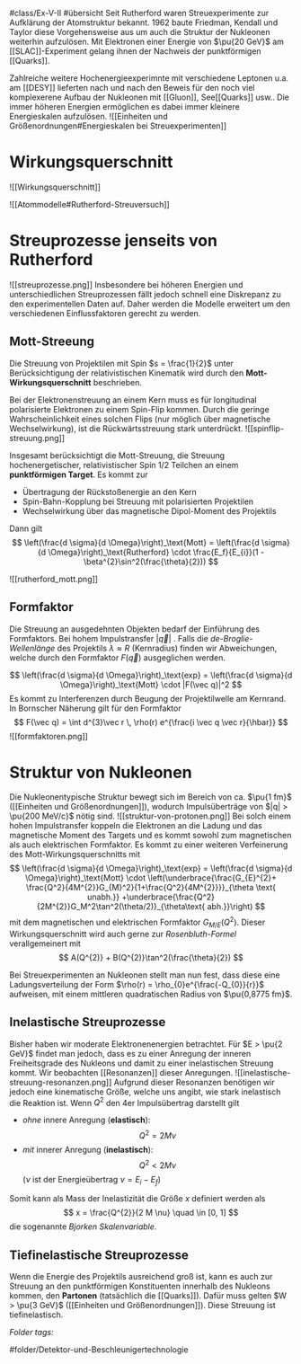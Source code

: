 #class/Ex-V-II #übersicht 
Seit Rutherford waren Streuexperimente zur Aufklärung der Atomstruktur bekannt. 1962 baute Friedman, Kendall und Taylor diese Vorgehensweise aus um auch die Struktur der Nukleonen weiterhin aufzulösen. Mit Elektronen einer Energie von $\pu{20 GeV}$ am [[SLAC]]-Experiment gelang ihnen der Nachweis der punktförmigen [[Quarks]].

Zahlreiche weitere Hochenergieexperimnte mit verschiedene Leptonen u.a. am [[DESY]] lieferten nach und nach den Beweis für den noch viel komplexerene Aufbau der Nukleonen mit [[Gluon]], See[[Quarks]] usw.. Die immer höheren Energien  ermöglichen es dabei immer kleinere Energieskalen aufzulösen.
![[Einheiten und Größenordnungen#Energieskalen bei Streuexperimenten]]

# Wirkungsquerschnitt
![[Wirkungsquerschnitt]]

![[Atommodelle#Rutherford-Streuversuch]]
# Streuprozesse jenseits von Rutherford
![[streuprozesse.png]]
Insbesondere bei höheren Energien und unterschiedlichen Streuprozessen fällt jedoch schnell eine Diskrepanz zu den experimentellen Daten auf. Daher werden die Modelle erweitert um den verschiedenen Einflussfaktoren gerecht zu werden.
## Mott-Streeung
Die Streuung von Projektilen mit Spin $s = \frac{1}{2}$ unter Berücksichtigung der relativistischen Kinematik wird durch den **Mott-Wirkungsquerschnitt** beschrieben.

Bei der Elektronenstreuung an einem Kern muss es für longitudinal polarisierte Elektronen zu einem Spin-Flip kommen. Durch die geringe Wahrscheinlichkeit eines solchen Flips (nur möglich über magnetische Wechselwirkung), ist die Rückwärtsstreuung stark unterdrückt.
![[spinflip-streuung.png]]

Insgesamt berücksichtigt die Mott-Streuung, die Streuung hochenergetischer, relativistischer Spin $1/2$ Teilchen an einem **punktförmigen Target**. Es kommt zur
- Übertragung der Rückstoßenergie an den Kern
- Spin-Bahn-Kopplung bei Streuung mit polarisierten Projektilen
- Wechselwirkung über das magnetische Dipol-Moment des Projektils

Dann gilt
$$
\left(\frac{d \sigma}{d \Omega}\right)_\text{Mott} = \left(\frac{d \sigma}{d \Omega}\right)_\text{Rutherford} \cdot \frac{E_f}{E_{i}}(1 - \beta^{2}\sin^2(\frac{\theta}{2}))
$$

![[rutherford_mott.png]]
## Formfaktor
Die Streuung an ausgedehnten Objekten bedarf der Einführung des Formfaktors. Bei hohem Impulstransfer $|\vec{q}|$ . Falls die *de-Broglie-Wellenlänge* des Projektils $\lambda \approx R$ (Kernradius) finden wir Abweichungen, welche durch den Formfaktor $F(\vec{q})$ ausgeglichen werden.

$$
\left(\frac{d \sigma}{d \Omega}\right)_\text{exp} = \left(\frac{d \sigma}{d \Omega}\right)_\text{Mott} \cdot |F(\vec q)|^2
$$
Es kommt zu Interferenzen durch Beugung der Projektilwelle am Kernrand. In Bornscher Näherung gilt für den Formfaktor
$$
F(\vec q) = \int d^{3}\vec r \, \rho(r) e^{\frac{i \vec q \vec r}{\hbar}}
$$
![[formfaktoren.png]]

# Struktur von Nukleonen
Die Nukleonentypische Struktur bewegt sich im Bereich von ca. $\pu{1 fm}$ ([[Einheiten und Größenordnungen]]), wodurch Impulsüberträge von $|q| > \pu{200 MeV/c}$ nötig sind.
![[struktur-von-protonen.png]]
Bei solch einem hohen Impulstransfer koppeln die Elektronen an die Ladung und das magnetische Moment des Targets und es kommt sowohl zum magnetischen als auch elektrischen Formfaktor. Es kommt zu einer weiteren Verfeinerung des Mott-Wirkungsquerschnitts mit
$$
\left(\frac{d \sigma}{d \Omega}\right)_\text{exp} = \left(\frac{d \sigma}{d \Omega}\right)_\text{Mott} \cdot \left(\underbrace{\frac{G_{E}^{2}+ \frac{Q^2}{4M^{2}}G_{M}^2}{1+\frac{Q^2}{4M^{2}}}}_{\theta \text{ unabh.}} +\underbrace{\frac{Q^2}{2M^{2}}G_M^2\tan^2(\theta/2)}_{\theta\text{ abh.}}\right)
$$
mit dem magnetischen und elektrischen Formfaktor $G_{M/E}(Q^2)$. Dieser Wirkungsquerschnitt wird auch gerne zur *Rosenbluth-Formel* verallgemeinert mit
$$
A(Q^{2)} + B(Q^{2)}\tan^2(\frac{\theta}{2})
$$

Bei Streuexperimenten an Nukleonen stellt man nun fest, dass diese eine Ladungsverteilung der Form $\rho(r) = \rho_{0}e^{\frac{-Q_{0}}{r}}$ aufweisen, mit einem mittleren quadratischen Radius von $\pu{0,8775 fm}$. 

## Inelastische Streuprozesse
Bisher haben wir moderate Elektronenenergien betrachtet. Für $E > \pu{2 GeV}$ findet man jedoch, dass es zu einer Anregung der inneren Freiheitsgrade des Nukleons und damit zu einer inelastischen Streuung kommt. Wir beobachten [[Resonanzen]] dieser Anregungen.
![[inelastische-streuung-resonanzen.png]]
Aufgrund dieser Resonanzen benötigen wir jedoch eine kinematische Größe, welche uns angibt, wie stark inelastisch die Reaktion ist. Wenn $Q^2$ den 4er Impulsübertrag darstellt gilt
- *ohne* innere Anregung (**elastisch**): $$Q^{2}= 2 M \nu$$
- *mit* innerer Anregung (**inelastisch**): $$Q^{2}< 2 M \nu$$
($\nu$ ist der Energieübertrag $\nu = E_{i} - E_{f}$)

Somit kann als Mass der Inelastizität die Größe $x$ definiert werden als
$$
x = \frac{Q^{2}}{2 M \nu} \quad \in [0, 1]
$$
die sogenannte *Bjorken Skalenvariable*.

## Tiefinelastische Streuprozesse
Wenn die Energie des Projektils ausreichend groß ist, kann es auch zur Streuung an den punktförmigen Konstituenten innerhalb des Nukleons kommen, den **Partonen** (tatsächlich die [[Quarks]]). Dafür muss gelten $W > \pu{3 GeV}$ ([[Einheiten und Größenordnungen]]). Diese Streuung ist tiefinelastisch.



 *Folder tags:*

#folder/Detektor-und-Beschleunigertechnologie